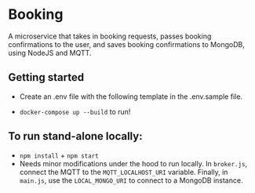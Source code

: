 # Booking 
A microservice that takes in booking requests, passes booking confirmations to the user, and saves booking confirmations to MongoDB, using NodeJS and MQTT.

## Getting started 
- Create an .env file with the following template in the .env.sample file.

- `docker-compose up --build` to run!

## To run stand-alone locally:
- `npm install` + `npm start`
- Needs minor modifications under the hood to run locally. In `broker.js`, connect the MQTT to the `MQTT_LOCALHOST_URI` variable. Finally, in `main.js`, use the `LOCAL_MONGO_URI` to connect to a MongoDB instance.